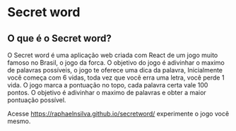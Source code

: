 # Secret word

## O que é o Secret word?

O Secret word é uma aplicação web criada com React de um jogo muito famoso no Brasil, o jogo da forca. O objetivo do jogo é adivinhar o maximo de palavras possíveis, o jogo te oferece uma dica da palavra, Inicialmente você começa com 6 vidas, toda vez que você erra uma letra, você perde 1 vida. O jogo marca a pontuação no topo, cada palavra certa vale 100 pontos. O objetivo é adivinhar o maximo de palavras e obter a maior pontuação possível.

Acesse https://raphaelnsilva.github.io/secretword/ experimente o jogo você mesmo.

